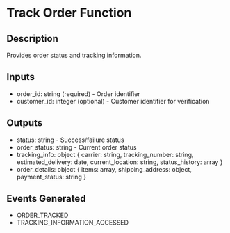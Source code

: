 # Track Order Function

## Description
Provides order status and tracking information.

## Inputs
- order_id: string (required) - Order identifier
- customer_id: integer (optional) - Customer identifier for verification

## Outputs
- status: string - Success/failure status
- order_status: string - Current order status
- tracking_info: object {
    carrier: string,
    tracking_number: string,
    estimated_delivery: date,
    current_location: string,
    status_history: array
  }
- order_details: object {
    items: array,
    shipping_address: object,
    payment_status: string
  }

## Events Generated
- ORDER_TRACKED
- TRACKING_INFORMATION_ACCESSED
